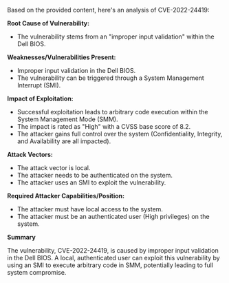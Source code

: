 Based on the provided content, here's an analysis of CVE-2022-24419:

**Root Cause of Vulnerability:**

*   The vulnerability stems from an "improper input validation" within the Dell BIOS.

**Weaknesses/Vulnerabilities Present:**

*   Improper input validation in the Dell BIOS.
*   The vulnerability can be triggered through a System Management Interrupt (SMI).

**Impact of Exploitation:**

*   Successful exploitation leads to arbitrary code execution within the System Management Mode (SMM).
*   The impact is rated as "High" with a CVSS base score of 8.2.
*   The attacker gains full control over the system (Confidentiality, Integrity, and Availability are all impacted).

**Attack Vectors:**

*   The attack vector is local.
*   The attacker needs to be authenticated on the system.
*   The attacker uses an SMI to exploit the vulnerability.

**Required Attacker Capabilities/Position:**

*   The attacker must have local access to the system.
*   The attacker must be an authenticated user (High privileges) on the system.

**Summary**

The vulnerability, CVE-2022-24419, is caused by improper input validation in the Dell BIOS. A local, authenticated user can exploit this vulnerability by using an SMI to execute arbitrary code in SMM, potentially leading to full system compromise.